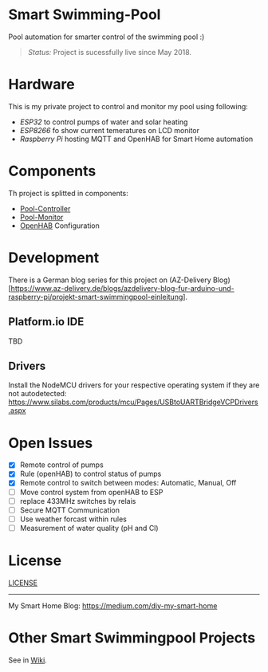 # Smart Swimming-Pool

Pool automation for smarter control of the swimming pool :)

> *Status:* Project is sucessfully live since May 2018.

# Hardware

This is my private project to control and monitor my pool using following:

* _ESP32_ to control pumps of water and solar heating
* _ESP8266_ fo show current temeratures on LCD monitor
* _Raspberry Pi_ hosting MQTT and OpenHAB for Smart Home automation

# Components

Th project is splitted in components:

* [Pool-Controller](Pool-Controller)
* [Pool-Monitor](Pool-Monitor)
* [OpenHAB](OpenHAB) Configuration

# Development

There is a German blog series for this project on (AZ-Delivery Blog)[https://www.az-delivery.de/blogs/azdelivery-blog-fur-arduino-und-raspberry-pi/projekt-smart-swimmingpool-einleitung].

## Platform.io IDE

TBD

## Drivers
Install the NodeMCU drivers for your respective operating system if they are not autodetected: https://www.silabs.com/products/mcu/Pages/USBtoUARTBridgeVCPDrivers.aspx

# Open Issues
- [x] Remote control of pumps
- [x] Rule (openHAB) to control status of pumps
- [x] Remote control to switch between modes: Automatic, Manual, Off
- [ ] Move control system from openHAB to ESP
- [ ] replace 433MHz switches by relais
- [ ] Secure MQTT Communication
- [ ] Use weather forcast within rules
- [ ] Measurement of water quality (pH and Cl)

# License

[LICENSE](LICENSE)

---

My Smart Home Blog: https://medium.com/diy-my-smart-home 


# Other Smart Swimmingpool Projects

See in [Wiki](https://github.com/stritti/smart-swimming-pool/wiki/Resources).

